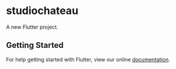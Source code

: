 # studiochateau

A new Flutter project.

## Getting Started

For help getting started with Flutter, view our online
[documentation](https://flutter.io/).
